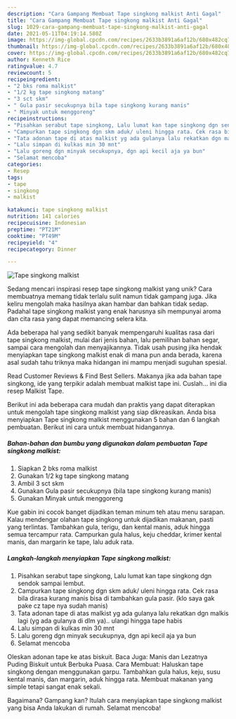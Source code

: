 ```yaml
---
description: "Cara Gampang Membuat Tape singkong malkist Anti Gagal"
title: "Cara Gampang Membuat Tape singkong malkist Anti Gagal"
slug: 1029-cara-gampang-membuat-tape-singkong-malkist-anti-gagal
date: 2021-05-11T04:19:14.580Z
image: https://img-global.cpcdn.com/recipes/2633b3891a6af12b/680x482cq70/tape-singkong-malkist-foto-resep-utama.jpg
thumbnail: https://img-global.cpcdn.com/recipes/2633b3891a6af12b/680x482cq70/tape-singkong-malkist-foto-resep-utama.jpg
cover: https://img-global.cpcdn.com/recipes/2633b3891a6af12b/680x482cq70/tape-singkong-malkist-foto-resep-utama.jpg
author: Kenneth Rice
ratingvalue: 4.7
reviewcount: 5
recipeingredient:
- "2 bks roma malkist"
- "1/2 kg tape singkong matang"
- "3 sct skm"
- " Gula pasir secukupnya bila tape singkong kurang manis"
- " Minyak untuk menggoreng"
recipeinstructions:
- "Pisahkan serabut tape singkong, Lalu lumat kan tape singkong dgn sendok sampai lembut."
- "Campurkan tape singkong dgn skm aduk/ uleni hingga rata. Cek rasa bila dirasa kurang manis bisa di tambahkan gula pasir. (klo saya gak pake cz tape nya sudah manis)"
- "Tata adonan tape di atas malkist yg ada gulanya lalu rekatkan dgn malkis lagi (yg ada gulanya di dlm ya).. ulangi hingga tape habis"
- "Lalu simpan di kulkas min 30 mnt"
- "Lalu goreng dgn minyak secukupnya, dgn api kecil aja ya bun"
- "Selamat mencoba"
categories:
- Resep
tags:
- tape
- singkong
- malkist

katakunci: tape singkong malkist 
nutrition: 141 calories
recipecuisine: Indonesian
preptime: "PT21M"
cooktime: "PT49M"
recipeyield: "4"
recipecategory: Dinner

---
```



![Tape singkong malkist](https://img-global.cpcdn.com/recipes/2633b3891a6af12b/680x482cq70/tape-singkong-malkist-foto-resep-utama.jpg)

Sedang mencari inspirasi resep tape singkong malkist yang unik? Cara membuatnya memang tidak terlalu sulit namun tidak gampang juga. Jika keliru mengolah maka hasilnya akan hambar dan bahkan tidak sedap. Padahal tape singkong malkist yang enak harusnya sih mempunyai aroma dan cita rasa yang dapat memancing selera kita.

Ada beberapa hal yang sedikit banyak mempengaruhi kualitas rasa dari tape singkong malkist, mulai dari jenis bahan, lalu pemilihan bahan segar, sampai cara mengolah dan menyajikannya. Tidak usah pusing jika hendak menyiapkan tape singkong malkist enak di mana pun anda berada, karena asal sudah tahu triknya maka hidangan ini mampu menjadi suguhan spesial.

Read Customer Reviews &amp; Find Best Sellers. Makanya jika ada bahan tape singkong, ide yang terpikir adalah membuat malkist tape ini. Cuslah… ini dia resep Malkist Tape.


Berikut ini ada beberapa cara mudah dan praktis yang dapat diterapkan untuk mengolah tape singkong malkist yang siap dikreasikan. Anda bisa menyiapkan Tape singkong malkist menggunakan 5 bahan dan 6 langkah pembuatan. Berikut ini cara untuk membuat hidangannya.

<!--inarticleads1-->

##### Bahan-bahan dan bumbu yang digunakan dalam pembuatan Tape singkong malkist:

1. Siapkan 2 bks roma malkist
1. Gunakan 1/2 kg tape singkong matang
1. Ambil 3 sct skm
1. Gunakan  Gula pasir secukupnya (bila tape singkong kurang manis)
1. Gunakan  Minyak untuk menggoreng


Kue gabin ini cocok banget dijadikan teman minum teh atau menu sarapan. Kalau mendengar olahan tape singkong untuk dijadikan makanan, pasti yang terlintas. Tambahkan gula, terigu, dan kental manis, aduk hingga semua tercampur rata. Campurkan gula halus, keju cheddar, krimer kental manis, dan margarin ke tape, lalu aduk rata. 

<!--inarticleads2-->

##### Langkah-langkah menyiapkan Tape singkong malkist:

1. Pisahkan serabut tape singkong, Lalu lumat kan tape singkong dgn sendok sampai lembut.
1. Campurkan tape singkong dgn skm aduk/ uleni hingga rata. Cek rasa bila dirasa kurang manis bisa di tambahkan gula pasir. (klo saya gak pake cz tape nya sudah manis)
1. Tata adonan tape di atas malkist yg ada gulanya lalu rekatkan dgn malkis lagi (yg ada gulanya di dlm ya).. ulangi hingga tape habis
1. Lalu simpan di kulkas min 30 mnt
1. Lalu goreng dgn minyak secukupnya, dgn api kecil aja ya bun
1. Selamat mencoba


Oleskan adonan tape ke atas biskuit. Baca Juga: Manis dan Lezatnya Puding Biskuit untuk Berbuka Puasa. Cara Membuat: Haluskan tape singkong dengan menggunakan garpu. Tambahkan gula halus, keju, susu kental manis, dan margarin, aduk hingga rata. Membuat makanan yang simple tetapi sangat enak sekali. 

Bagaimana? Gampang kan? Itulah cara menyiapkan tape singkong malkist yang bisa Anda lakukan di rumah. Selamat mencoba!
